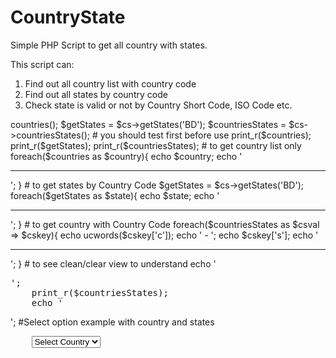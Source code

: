 # CountryState
Simple PHP Script to get all country with states.

This script can:

1. Find out all country list with country code
2. Find out all states by country code
3. Check state is valid or not by Country Short Code, ISO Code etc.

<?php

#here is all example you should use, BD parameter passed as country code of Bangladesh, you should use your own; 

$cs = new CountryState();
$countries = $cs->countries();
$getStates = $cs->getStates('BD');
$countriesStates = $cs->countriesStates();

#	you should test first before use
	print_r($countries);
	print_r($getStates);
	print_r($countriesStates);



#	to get country list only
	foreach($countries as $country){
		echo $country;
		echo '<hr>';
	}

#	to get states by Country Code
	$getStates = $cs->getStates('BD');
	foreach($getStates as $state){
		echo $state;
		echo '<hr>';
	}

#	to get country with Country Code
	foreach($countriesStates as $csval => $cskey){
		echo ucwords($cskey['c']); 
		echo ' - '; 
		echo $cskey['s'];
		echo '<hr>';
	}

# 	to see clean/clear view to understand 
	echo '<pre>';
	print_r($countriesStates);
	echo '</pre>';



 #Select option example with country and states 
 <pre>
	<select id="country_states" class="form-control">
		<option value="">Select Country</option>
		<?php  foreach($countriesStates as $csval => $cskey){ ?>
			<option value="<?php echo $cskey['s']; ?>"><?php echo ucwords($cskey['c']); ?></option>
		<?php } ?>
	</select>
	</pre>
 
